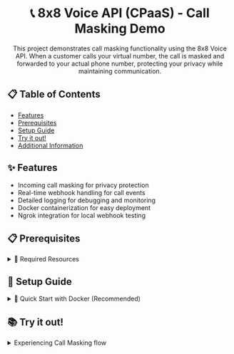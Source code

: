 <h1 align="center">📞 8x8 Voice API (CPaaS) - Call Masking Demo</h1>

<p align="center">
This project demonstrates call masking functionality using the 8x8 Voice API. When a customer calls your virtual number, the call is masked and forwarded to your actual phone number, protecting your privacy while maintaining communication.
</p>

## 📋 Table of Contents
- [Features](#-features)
- [Prerequisites](#-prerequisites)
- [Setup Guide](#-setup-guide)
- [Try it out!](#-try-it-out)
- [Additional Information](#ℹ️-additional-information)

## ✨ Features

- Incoming call masking for privacy protection
- Real-time webhook handling for call events
- Detailed logging for debugging and monitoring
- Docker containerization for easy deployment
- Ngrok integration for local webhook testing

## 📋 Prerequisites

<details>
  <summary>🔑 Required Resources</summary>

  ### Development Environment
  - Docker and Docker Compose
  - [Ngrok Account](https://ngrok.com/signup) with:
    - [Authtoken](https://dashboard.ngrok.com/authtokens)
    - [Static Domain](https://dashboard.ngrok.com/domains) (free tier includes 1 static URL)

  ### 8x8 Connect Resources
  - Connect Portal Account with:
    - API Key
    - Subaccount ID
    - Virtual Number assigned to your Subaccount

  ### Test Phone Numbers
  - Source Number: Your phone to initiate test calls
  - Destination Number (`FORWARDED_PHONE_NUMBER`): Phone to receive forwarded calls

  > **Note:** In production environments:
  > - Source represents customer/patient/passenger phones
  > - Destination represents service provider/doctor/driver phones
</details>

##  🚀 Setup Guide

<details>
  <summary>🐳 Quick Start with Docker (Recommended)</summary>
  
  1. Clone the repository:
     ```bash
     git clone https://github.com/harrism04/voice_callmasking_demo.git
     cd voice_callmasking_demo
     ```

  2. Set up environment variables:
     ```bash
     cp .env.example .env
     ```
     Edit `.env` and fill in your credentials:
     ```
     EIGHT_X_EIGHT_API_KEY=your_api_key_from_connect_portal
     EIGHT_X_EIGHT_SUBACCOUNT_ID=your_subaccount_id
     FORWARDED_PHONE_NUMBER=your_phone_number  # Number to forward masked calls to
     WEBHOOK_AUTH_TOKEN=your_randomly_generated_webhook_auth_token
     WEBHOOK_BASE_URL=your_static_ngrok_domain  # e.g., https://your-domain.ngrok-free.app
     NGROK_AUTHTOKEN=your_ngrok_authtoken
     ```

  3. Start the application:
     ```bash
     docker-compose up -d --build
     ```
     
     To check the status of your services:
     ```bash
     docker ps
     ```
     
     To view the ngrok tunnel URL:
     ```bash
     curl -s http://localhost:4040/api/tunnels
     ```

  4. Configure webhook in 8x8 Connect console:
     - Set up your webhook URL as: `{WEBHOOK_BASE_URL}/api/webhooks/mask`

The application is now ready to handle masked calls!
</details>

## 📚 Try it out!

<details>
  <summary>Experiencing Call Masking flow</summary>

1. **Initiate Test Call**
   - Using your Source Number (test phone). In production this will be the client/service provider whose privacy need to be protected.
   - Call the Virtual Number (assigned in 8x8 Connect Portal)

2. **Observe Call Masking**
   - Call is forwarded to your Destination Number (`FORWARDED_PHONE_NUMBER`) - this could be a spare phone, a colleague, etc. In production this will be the service provider/client whose privacy need to be protected.
   - Source Number sees the Virtual Number as caller ID
   - Destination Number sees the Virtual Number as caller ID
   - Complete number privacy maintained for both parties
  
  > **Note:** In production environments:
  > - Source represents customer/patient/passenger phones
  > - Destination represents service provider/doctor/driver phones

## ℹ️ Additional Information

<details>
  <summary>📝 Logging</summary>
  
  You can view logs of inbound/outbound API requests by going to:
  
  1. https://dashboard.ngrok.com/ → "Traffic Inspector" in the left menu (Recommended)
  2. http://localhost:4040/ (legacy but cleaner interface, sometimes does not work).
  3. Docker Desktop logs by clicking on the container name
     ![image](https://github.com/user-attachments/assets/2ec97113-4f0d-405c-8b42-4954920e3484)

     
</details>

<details>
  <summary>🔍 Troubleshooting</summary>

1. Common Issues:
   - Webhook connectivity issues: Check Ngrok status and 8x8 Connect console
   - Call forwarding issues: Verify your FORWARDED_PHONE_NUMBER is correct and in international format
   - Authentication failures: Verify API keys and credentials

2. Getting Help:
   - Check 8x8 Voice API documentation
   - Monitor application logs in the docker container as per screenshot above, or using the command `docker-compose logs -f` in the container 
</details>
